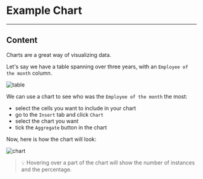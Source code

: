 ﻿---
author: Stefan-Stojanovic

type: normal

category: how-to

---

# Example Chart

---
## Content

Charts are a great way of visualizing data.

Let's say we have a table spanning over three years, with an `Employee of the month` column.

![table](https://img.enkipro.com/1f584d886ee197028c667f42f509ef2c.png)

We can use a chart to see who was the `Employee of the month` the most:
- select the cells you want to include in your chart
- go to the `Insert` tab and click `Chart`
- select the chart you want
- tick the `Aggregate` button in the chart

Now, here is how the chart will look:

![chart](https://img.enkipro.com/70eca1f472c36ead8ece0c5342bb767d.png)

> 💡 Hovering over a part of the chart will show the number of instances and the percentage.